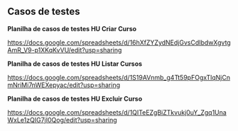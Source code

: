 ## Casos de testes


**Planilha de casos de testes HU Criar Curso**

https://docs.google.com/spreadsheets/d/16hXfZYZydNEdjGvsCdIbdwXgvtgAmR_V9-p1XKqKvVU/edit?usp=sharing

**Planilha de casos de testes HU Listar Cursos**

https://docs.google.com/spreadsheets/d/1S19AVnmb_g4Tt59pFOgxTlqNjCnmNriMi7nWEXepyac/edit?usp=sharing

**Planilha de casos de testes HU Excluir Curso**

https://docs.google.com/spreadsheets/d/1QITeEZgBiZTkvukj0uY_Zgq1UnaWxLe1zQIG7jI0Qog/edit?usp=sharing
